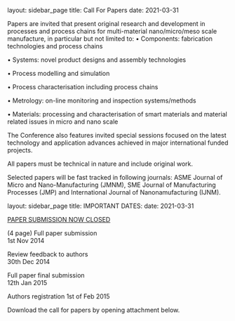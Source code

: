 layout: sidebar_page
title: Call For Papers
date: 2021-03-31

Papers are invited that present original research and development in processes and process chains for multi-material nano/micro/meso scale manufacture, in particular but not limited to:
• Components: fabrication technologies and process chains

• Systems: novel product designs and assembly technologies

• Process modelling and simulation

• Process characterisation including process chains

• Metrology: on-line monitoring and inspection systems/methods

• Materials: processing and characterisation of smart materials and material related issues in micro and nano scale

The Conference also features invited special sessions focused on the latest technology and application advances achieved in major international funded projects.


 All papers must be technical in nature and include original work.



Selected papers will be fast tracked in following journals: ASME Journal of Micro and Nano-Manufacturing (JMNM), SME Journal of Manufacturing Processes (JMP) and International Journal of Nanonamufacturing (IJNM).


layout: sidebar_page
title: IMPORTANT DATES:
date: 2021-03-31

[PAPER SUBMISSION NOW CLOSED](http://conference.4m-association.org)

(4 page)  Full paper submission  
 1st Nov 2014  

 Review feedback to authors  
 30th Dec 2014 

 Full paper final submission  
12th Jan 2015 

 Authors registration 
 1st of Feb 2015  

Download the call for papers by opening attachment below.
